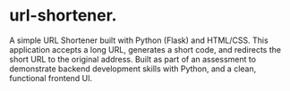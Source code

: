 # url-shortener.
A simple URL Shortener built with Python (Flask) and HTML/CSS. This application accepts a long URL, generates a short code, and redirects the short URL to the original address. Built as part of an assessment to demonstrate backend development skills with Python, and a clean, functional frontend UI.
